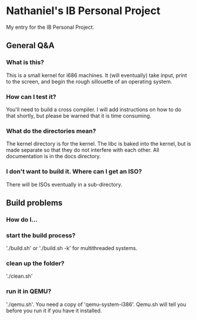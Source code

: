 # Nathaniel's IB Personal Project
My entry for the IB Personal Project.
## General Q&A
### What is this?
This is a small kernel for i686 machines. It (will eventually) take input, print to the screen, and begin the rough sillouette of an operating system.
### How can I test it?
You'll need to build a cross compiler. I will add instructions on how to do that shortly, but please be warned that it is time consuming.
### What do the directories mean?
The kernel directory is for the kernel. The libc is baked into the kernel, but is made separate so that they do not interfere with each other. All documentation is in the docs directory. 
### I don't want to build it. Where can I get an ISO?
There will be ISOs eventually in a sub-directory. 

## Build problems
### How do I... 
### start the build process?
'./build.sh' or './build.sh -k' for multithreaded systems. 
### clean up the folder?
'./clean.sh' 
### run it in QEMU?
'./qemu.sh'. You need a copy of 'qemu-system-i386'. Qemu.sh will tell you before you run it if you have it installed. 
